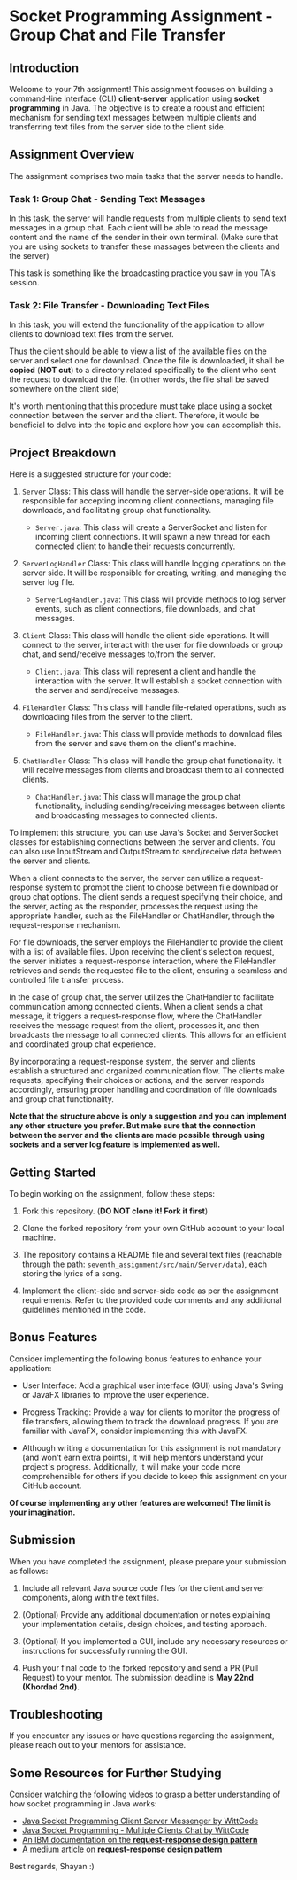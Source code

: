 # Socket Programming Assignment - Group Chat and File Transfer

## Introduction
Welcome to your 7th assignment! This assignment focuses on building a command-line interface (CLI) **client-server** application using **socket programming** in Java. The objective is to create a robust and efficient mechanism for sending text messages between multiple clients and transferring text files from the server side to the client side.

## Assignment Overview
The assignment comprises two main tasks that the server needs to handle.

### Task 1: Group Chat - Sending Text Messages
In this task, the server will handle requests from multiple clients to send text messages in a group chat. Each client will be able to read the message content and the name of the sender in their own terminal. (Make sure that you are using sockets to transfer these massages between the clients and the server)

This task is something like the broadcasting practice you saw in you TA's session.

### Task 2: File Transfer - Downloading Text Files
In this task, you will extend the functionality of the application to allow clients to download text files from the server.

Thus the client should be able to view a list of the available files on the server and select one for download. Once the file is downloaded, it shall be **copied** (**NOT cut**) to a directory related specifically to the client who sent the request to download the file. (In other words, the file shall be saved somewhere on the client side)

It's worth mentioning that this procedure must take place using a socket connection between the server and the client. Therefore, it would be beneficial to delve into the topic and explore how you can accomplish this.

## Project Breakdown
Here is a suggested structure for your code:

1. `Server` Class: This class will handle the server-side operations. It will be responsible for accepting incoming client connections, managing file downloads, and facilitating group chat functionality.
    - `Server.java`: This class will create a ServerSocket and listen for incoming client connections. It will spawn a new thread for each connected client to handle their requests concurrently.

2. `ServerLogHandler` Class: This class will handle logging operations on the server side. It will be responsible for creating, writing, and managing the server log file.

    - `ServerLogHandler.java`: This class will provide methods to log server events, such as client connections, file downloads, and chat messages.

3. `Client` Class: This class will handle the client-side operations. It will connect to the server, interact with the user for file downloads or group chat, and send/receive messages to/from the server.
    - `Client.java`: This class will represent a client and handle the interaction with the server. It will establish a socket connection with the server and send/receive messages.

4. `FileHandler` Class: This class will handle file-related operations, such as downloading files from the server to the client.
    - `FileHandler.java`: This class will provide methods to download files from the server and save them on the client's machine.

5. `ChatHandler` Class: This class will handle the group chat functionality. It will receive messages from clients and broadcast them to all connected clients.
    - `ChatHandler.java`: This class will manage the group chat functionality, including sending/receiving messages between clients and broadcasting messages to connected clients.


To implement this structure, you can use Java's Socket and ServerSocket classes for establishing connections between the server and clients. You can also use InputStream and OutputStream to send/receive data between the server and clients.

When a client connects to the server, the server can utilize a request-response system to prompt the client to choose between file download or group chat options. The client sends a request specifying their choice, and the server, acting as the responder, processes the request using the appropriate handler, such as the FileHandler or ChatHandler, through the request-response mechanism.

For file downloads, the server employs the FileHandler to provide the client with a list of available files. Upon receiving the client's selection request, the server initiates a request-response interaction, where the FileHandler retrieves and sends the requested file to the client, ensuring a seamless and controlled file transfer process.

In the case of group chat, the server utilizes the ChatHandler to facilitate communication among connected clients. When a client sends a chat message, it triggers a request-response flow, where the ChatHandler receives the message request from the client, processes it, and then broadcasts the message to all connected clients. This allows for an efficient and coordinated group chat experience.

By incorporating a request-response system, the server and clients establish a structured and organized communication flow. The clients make requests, specifying their choices or actions, and the server responds accordingly, ensuring proper handling and coordination of file downloads and group chat functionality.

**Note that the structure above is only a suggestion and you can implement any other structure you prefer. But make sure that the connection between the server and the clients are made possible through using sockets and a server log feature is implemented as well.**


## Getting Started
To begin working on the assignment, follow these steps:

1. Fork this repository. (**DO NOT clone it! Fork it first**)

2. Clone the forked repository from your own GitHub account to your local machine.

3. The repository contains a README file and several text files (reachable through the path: `seventh_assignment/src/main/Server/data`), each storing the lyrics of a song.

4. Implement the client-side and server-side code as per the assignment requirements. Refer to the provided code comments and any additional guidelines mentioned in the code.

## Bonus Features
Consider implementing the following bonus features to enhance your application:

- User Interface: Add a graphical user interface (GUI) using Java's Swing or JavaFX libraries to improve the user experience.

- Progress Tracking: Provide a way for clients to monitor the progress of file transfers, allowing them to track the download progress. If you are familiar with JavaFX, consider implementing this with JavaFX.

- Although writing a documentation for this assignment is not mandatory (and won't earn extra points), it will help mentors understand your project's progress. Additionally, it will make your code more comprehensible for others if you decide to keep this assignment on your GitHub account.

**Of course implementing any other features are welcomed! The limit is your imagination.**

## Submission
When you have completed the assignment, please prepare your submission as follows:

1. Include all relevant Java source code files for the client and server components, along with the text files.

2. (Optional) Provide any additional documentation or notes explaining your implementation details, design choices, and testing approach.

3. (Optional) If you implemented a GUI, include any necessary resources or instructions for successfully running the GUI.

4. Push your final code to the forked repository and send a PR (Pull Request) to your mentor. The submission deadline is **May 22nd (Khordad 2nd)**.

## Troubleshooting
If you encounter any issues or have questions regarding the assignment, please reach out to your mentors for assistance.

## Some Resources for Further Studying
Consider watching the following videos to grasp a better understanding of how socket programming in Java works:
- [Java Socket Programming Client Server Messenger by WittCode](https://youtu.be/gchR3DpY-8Q?si=dSyRSnFmB6fLIpej)
- [Java Socket Programming - Multiple Clients Chat by WittCode](https://www.youtube.com/watch?v=gLfuZrrfKes&t=739s)
- [An IBM documentation on the **request-response design pattern**](https://developer.ibm.com/articles/awb-request-response-messaging-pattern-introduction/)
- [A medium article on **request-response design pattern**](https://ritikchourasiya.medium.com/request-response-a-deep-dive-into-backend-communication-design-pattern-47d641d9eb90)


Best regards,
Shayan :)